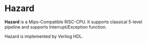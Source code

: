 Hazard
======

**Hazard** is a Mips-Compatible RISC-CPU. It supports classical 5-level pipeline and supports Interrupt/Exception function.

Hazard is implemented by Verilog HDL.

